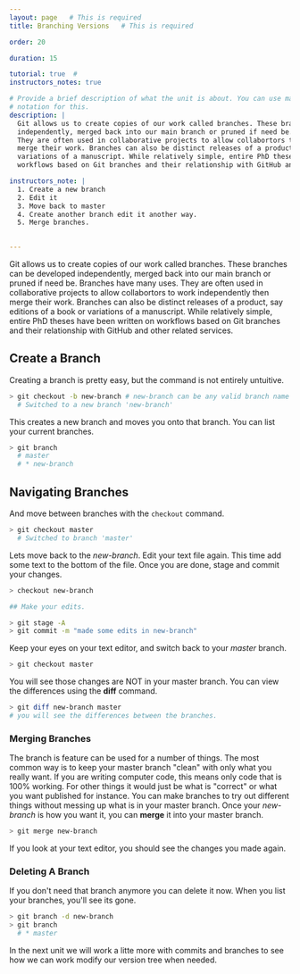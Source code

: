 ```yaml
---
layout: page   # This is required
title: Branching Versions   # This is required

order: 20

duration: 15 

tutorial: true  # 
instructors_notes: true  

# Provide a brief description of what the unit is about. You can use markdown
# notation for this.
description: |
  Git allows us to create copies of our work called branches. These branches can be developed
  independently, merged back into our main branch or pruned if need be. Branches have many uses.
  They are often used in collaborative projects to allow collabortors to work independently then 
  merge their work. Branches can also be distinct releases of a product, say editions of a book or 
  variations of a manuscript. While relatively simple, entire PhD theses have been written on 
  workflows based on Git branches and their relationship with GitHub and other related services.

instructors_note: |
  1. Create a new branch
  2. Edit it 
  3. Move back to master
  4. Create another branch edit it another way.
  5. Merge branches.
  

---
```


Git allows us to create copies of our work called branches. These branches can be developed
independently, merged back into our main branch or pruned if need be. Branches have many uses.
They are often used in collaborative projects to allow collabortors to work independently then 
merge their work. Branches can also be distinct releases of a product, say editions of a book or 
variations of a manuscript. While relatively simple, entire PhD theses have been written on 
workflows based on Git branches and their relationship with GitHub and other related services.

## Create a Branch

Creating a branch is pretty easy, but the command is not entirely untuitive.

```bash
> git checkout -b new-branch # new-branch can be any valid branch name
  # Switched to a new branch 'new-branch'
```

This creates a new branch and moves you onto that branch. You can list your current branches.

```bash
> git branch 
  # master
  # * new-branch
```

## Navigating Branches

And move between branches with the `checkout` command.

```bash
> git checkout master
  # Switched to branch 'master'
```

Lets move back to the *new-branch*. Edit your text file again. This time add some text to the bottom of the file. 
Once you are done, stage and commit your changes.

```bash
> checkout new-branch

## Make your edits.

> git stage -A
> git commit -m "made some edits in new-branch"
```

Keep your eyes on your text editor, and switch back to your *master* branch.

```bash
> git checkout master
```

You will see those changes are NOT in your master branch. You can view the differences using the **diff** command.

```bash
> git diff new-branch master
# you will see the differences between the branches.
```

### Merging Branches

The branch is feature can be used for a number of things. 
The most common way is to keep your master branch "clean" with only what you really want. If you are writing computer code, this means only code that is 100% working. For 
other things it would just be what is "correct" or what you want published for instance. You can make branches to try out different things without messing up what 
is in your master branch. Once your *new-branch* is how you want it, you can **merge** it into your master branch.

```bash 
> git merge new-branch 
```

If you look at your text editor, you should see the changes you made again.

### Deleting A Branch

If you don't need that branch anymore you can delete it now. When you list your branches, you'll see its gone.

```bash
> git branch -d new-branch 
> git branch
  # * master

```

In the next unit we will work a litte more with commits and branches to see how we can work modify our version tree when needed.






